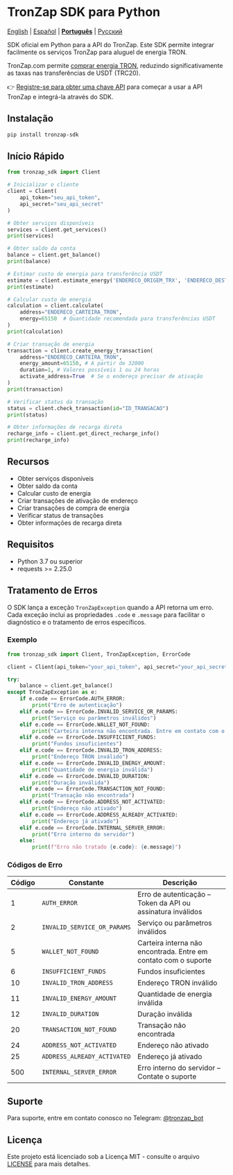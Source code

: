# TronZap SDK para Python

[English](https://github.com/tron-energy-market/tronzap-sdk-python/blob/main/README.md) | [Español](https://github.com/tron-energy-market/tronzap-sdk-python/blob/main/README.es.md) | **[Português](https://github.com/tron-energy-market/tronzap-sdk-python/blob/main/README.pt-br.md)** | [Русский](https://github.com/tron-energy-market/tronzap-sdk-python/blob/main/README.ru.md)

SDK oficial em Python para a API do TronZap.
Este SDK permite integrar facilmente os serviços TronZap para aluguel de energia TRON.

TronZap.com permite [comprar energia TRON](https://tronzap.com/), reduzindo significativamente as taxas nas transferências de USDT (TRC20).

👉 [Registre-se para obter uma chave API](https://tronzap.com) para começar a usar a API TronZap e integrá-la através do SDK.

## Instalação

```bash
pip install tronzap-sdk
```

## Início Rápido

```python
from tronzap_sdk import Client

# Inicializar o cliente
client = Client(
    api_token="seu_api_token",
    api_secret="seu_api_secret"
)

# Obter serviços disponíveis
services = client.get_services()
print(services)

# Obter saldo da conta
balance = client.get_balance()
print(balance)

# Estimar custo de energia para transferência USDT
estimate = client.estimate_energy('ENDERECO_ORIGEM_TRX', 'ENDERECO_DESTINO_TRX', 'TR7NHqjeKQxGTCi8q8ZY4pL8otSzgjLj6t')
print(estimate)

# Calcular custo de energia
calculation = client.calculate(
    address="ENDERECO_CARTEIRA_TRON",
    energy=65150  # Quantidade recomendada para transferências USDT
)
print(calculation)

# Criar transação de energia
transaction = client.create_energy_transaction(
    address="ENDERECO_CARTEIRA_TRON",
    energy_amount=65150, # A partir de 32000
    duration=1, # Valores possíveis 1 ou 24 horas
    activate_address=True  # Se o endereço precisar de ativação
)
print(transaction)

# Verificar status da transação
status = client.check_transaction(id="ID_TRANSACAO")
print(status)

# Obter informações de recarga direta
recharge_info = client.get_direct_recharge_info()
print(recharge_info)
```

## Recursos

- Obter serviços disponíveis
- Obter saldo da conta
- Calcular custo de energia
- Criar transações de ativação de endereço
- Criar transações de compra de energia
- Verificar status de transações
- Obter informações de recarga direta

## Requisitos

- Python 3.7 ou superior
- requests >= 2.25.0

## Tratamento de Erros

O SDK lança a exceção `TronZapException` quando a API retorna um erro. Cada exceção inclui as propriedades `.code` e `.message` para facilitar o diagnóstico e o tratamento de erros específicos.

### Exemplo

```python
from tronzap_sdk import Client, TronZapException, ErrorCode

client = Client(api_token="your_api_token", api_secret="your_api_secret")

try:
    balance = client.get_balance()
except TronZapException as e:
    if e.code == ErrorCode.AUTH_ERROR:
        print("Erro de autenticação")
    elif e.code == ErrorCode.INVALID_SERVICE_OR_PARAMS:
        print("Serviço ou parâmetros inválidos")
    elif e.code == ErrorCode.WALLET_NOT_FOUND:
        print("Carteira interna não encontrada. Entre em contato com o suporte.")
    elif e.code == ErrorCode.INSUFFICIENT_FUNDS:
        print("Fundos insuficientes")
    elif e.code == ErrorCode.INVALID_TRON_ADDRESS:
        print("Endereço TRON inválido")
    elif e.code == ErrorCode.INVALID_ENERGY_AMOUNT:
        print("Quantidade de energia inválida")
    elif e.code == ErrorCode.INVALID_DURATION:
        print("Duração inválida")
    elif e.code == ErrorCode.TRANSACTION_NOT_FOUND:
        print("Transação não encontrada")
    elif e.code == ErrorCode.ADDRESS_NOT_ACTIVATED:
        print("Endereço não ativado")
    elif e.code == ErrorCode.ADDRESS_ALREADY_ACTIVATED:
        print("Endereço já ativado")
    elif e.code == ErrorCode.INTERNAL_SERVER_ERROR:
        print("Erro interno do servidor")
    else:
        print(f"Erro não tratado {e.code}: {e.message}")
```

### Códigos de Erro

| Código | Constante                       | Descrição |
|--------|----------------------------------|-----------|
| 1      | `AUTH_ERROR`                    | Erro de autenticação – Token da API ou assinatura inválidos |
| 2      | `INVALID_SERVICE_OR_PARAMS`    | Serviço ou parâmetros inválidos |
| 5      | `WALLET_NOT_FOUND`             | Carteira interna não encontrada. Entre em contato com o suporte |
| 6      | `INSUFFICIENT_FUNDS`           | Fundos insuficientes |
| 10     | `INVALID_TRON_ADDRESS`         | Endereço TRON inválido |
| 11     | `INVALID_ENERGY_AMOUNT`        | Quantidade de energia inválida |
| 12     | `INVALID_DURATION`             | Duração inválida |
| 20     | `TRANSACTION_NOT_FOUND`        | Transação não encontrada |
| 24     | `ADDRESS_NOT_ACTIVATED`        | Endereço não ativado |
| 25     | `ADDRESS_ALREADY_ACTIVATED`    | Endereço já ativado |
| 500    | `INTERNAL_SERVER_ERROR`        | Erro interno do servidor – Contate o suporte |


## Suporte

Para suporte, entre em contato conosco no Telegram: [@tronzap_bot](https://t.me/tronzap_bot)

## Licença

Este projeto está licenciado sob a Licença MIT - consulte o arquivo [LICENSE](LICENSE) para mais detalhes.